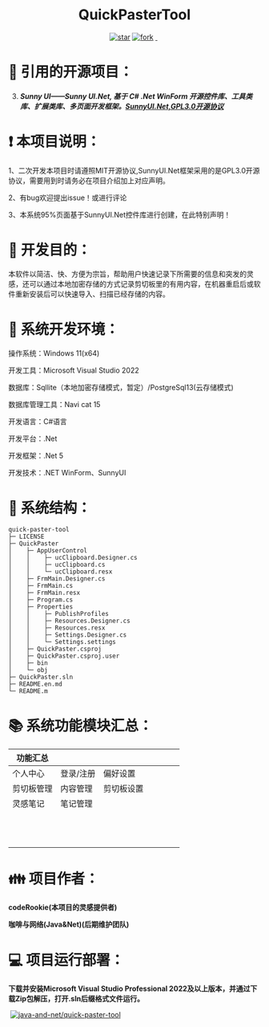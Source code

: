 

<h1 align="center">QuickPasterTool</h1>
<p align="center">
	<a href='https://gitee.com/java-and-net/quick-paster-tool/stargazers'><img src='https://gitee.com/java-and-net/quick-paster-tool/badge/star.svg?theme=dark' alt='star'></img></a>
        <a href='https://gitee.com/java-and-net/quick-paster-tool/fork'><img src='https://gitee.com/java-and-net/quick-paster-tool/badge/fork.svg?theme=dark' alt='fork'></img></a>
        <a href='https://img.shields.io/travis/antvis/g2.svg'><img src="https://img.shields.io/travis/antvis/g2.svg" alt=""></img>
        <a href='https://img.shields.io/badge/license-MIT-000000.svg'><img src="https://img.shields.io/badge/license-MIT-000000.svg" alt=""></img></a>
        <a href='https://img.shields.io/badge/language-C#-red.svg'><img src="https://img.shields.io/badge/language-CSharp-red.svg" alt=""></img></a>
</p>


#  :pray: 引用的开源项目：

3. ##### Sunny UI——Sunny UI.Net, 基于 C# .Net WinForm 开源控件库、工具类库、扩展类库、多页面开发框架。[SunnyUI.Net,GPL3.0开源协议](https://gitee.com/yhuse/SunnyUI)

#  :exclamation: 本项目说明：

1、二次开发本项目时请遵照MIT开源协议,SunnyUI.Net框架采用的是GPL3.0开源协议，需要用到时请务必在项目介绍加上对应声明。

2、有bug欢迎提出issue！或进行评论

3、本系统95%页面基于SunnyUI.Net控件库进行创建，在此特别声明！

#  :thought_balloon: 开发目的：

本软件以简洁、快、方便为宗旨，帮助用户快速记录下所需要的信息和突发的灵感，还可以通过本地加密存储的方式记录剪切板里的有用内容，在机器重启后或软件重新安装后可以快速导入、扫描已经存储的内容。

#  :mag_right: 系统开发环境：

操作系统：Windows 11(x64)

开发工具：Microsoft Visual Studio 2022

数据库：Sqllite（本地加密存储模式，暂定）/PostgreSql13(云存储模式)

数据库管理工具：Navi cat 15

开发语言：C#语言

开发平台：.Net

开发框架：.Net 5

开发技术：.NET WinForm、SunnyUI

#  :open_file_folder: 系统结构：
```tree
quick-paster-tool
├─ LICENSE
├─ QuickPaster
│    ├─ AppUserControl
│    │    ├─ ucClipboard.Designer.cs
│    │    ├─ ucClipboard.cs
│    │    └─ ucClipboard.resx
│    ├─ FrmMain.Designer.cs
│    ├─ FrmMain.cs
│    ├─ FrmMain.resx
│    ├─ Program.cs
│    ├─ Properties
│    │    ├─ PublishProfiles
│    │    ├─ Resources.Designer.cs
│    │    ├─ Resources.resx
│    │    ├─ Settings.Designer.cs
│    │    └─ Settings.settings
│    ├─ QuickPaster.csproj
│    ├─ QuickPaster.csproj.user
│    ├─ bin
│    └─ obj
├─ QuickPaster.sln
├─ README.en.md
└─ README.m
```

#  :books: 系统功能模块汇总：

| 功能汇总   |           |            |      |      |      |      |
| ---------- | --------- | ---------- | ---- | ---- | ---- | ---- |
| 个人中心   | 登录/注册 | 偏好设置   |      |      |      |      |
| 剪切板管理 | 内容管理  | 剪切板设置 |      |      |      |      |
| 灵感笔记   | 笔记管理  |            |      |      |      |      |
|            |           |            |      |      |      |      |
|            |           |            |      |      |      |      |
|            |           |            |      |      |      |      |
|            |           |            |      |      |      |      |
|            |           |            |      |      |      |      |
|            |           |            |      |      |      |      |
|            |           |            |      |      |      |      |
|            |           |            |      |      |      |      |
|            |           |            |      |      |      |      |
|            |           |            |      |      |      |      |
|            |           |            |      |      |      |      |
|            |           |            |      |      |      |      |


#  :family: 项目作者：

**codeRookie(本项目的灵感提供者)**

**咖啡与网络(Java&Net)(后期维护团队)**

#  :computer: 项目运行部署：

**下载并安装Microsoft Visual Studio Professional 2022及以上版本，并通过下载Zip包解压，打开.sln后缀格式文件运行。**

​                                           [![java-and-net/quick-paster-tool](https://gitee.com/java-and-net/quick-paster-tool/widgets/widget_card.svg?colors=4183c4,ffffff,ffffff,e3e9ed,666666,9b9b9b)](https://gitee.com/java-and-net/quick-paster-tool)


